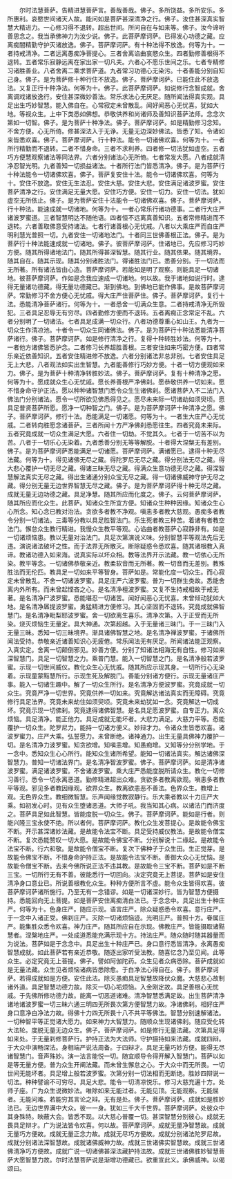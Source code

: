 <!-- { "loadSidebar": true } -->
　　尔时法慧菩萨。告精进慧菩萨言。善哉善哉。佛子。多所饶益。多所安乐。多所惠利。哀愍世间诸天人故。能问如是菩萨甚深清净之行。佛子。汝住甚深真实智慧大精进力。一心修习得不退转。超出世间。所问自在与如来等。佛子。汝今谛听善思念之。我当承佛神力为汝少说。佛子。此菩萨摩诃萨。已得发心功德之藏。应离痴闇精勤守护灭诸放逸。佛子。菩萨摩诃萨。有十种法得不放逸。何等为十。一者持戒清净。二者远离愚痴净菩提心。三者舍离谄曲哀愍众生。四者勤修善根得不退转。五者常乐寂静远离在家出家一切凡夫。六者心不愿乐世间之乐。七者专精修习诸胜善业。八者舍离二乘求菩萨道。九者常习功德心无染污。十者善能分别自知己身。佛子。是为菩萨修十种行住不放逸。佛子。菩萨摩诃萨。已能住此不放逸法。又复正行十种净法。何等为十。佛子。此菩萨摩诃萨。如说修行念智成就。舍离调戏诸放逸行。安住甚深微妙善法。常乐求法心无厌足。随所闻法得真实观。具足出生巧妙智慧。能入佛自在。心常寂定未曾散乱。闻好闻恶心无忧喜。犹如大地。等视众生。上中下类悉如佛想。恭敬供养和尚诸师及善知识菩萨法师。念念次第如一切智。佛子。是为菩萨十种净法。佛子。菩萨摩诃萨。如是精勤修习念知。不舍方便。心无所倚。修甚深法入于无诤。无量无边深妙佛法。皆悉了知。令诸如来皆悉欢喜。佛子。菩萨摩诃萨。行十种法。能令一切诸佛欢喜。何等为十。一者所行精勤而不退转。二者不惜身命。三者不求利养。四者修一切法犹如虚空。五者巧方便慧观察诸法等同法界。六者分别诸法心无所倚。七者常发大愿。八者成就清净忍智光明。九者善知一切损益诸法。十者所行法门皆悉清净。佛子。是为菩萨行十种法能令一切诸佛欢喜。佛子。菩萨复安住十法。能令一切诸佛欢喜。何等为十。安住不放逸。安住无生法忍。安住大慈。安住大悲。安住满足诸波罗蜜。安住菩萨清净之行。安住满足无量大愿。安住巧方便。安住一切力。安住一切法。犹如虚空无所依止。佛子。是为菩萨安住十法能令一切诸佛欢喜。佛子。菩萨摩诃萨。行十种法。能速成就一切诸地。何等为十。一者心常乐行诸功德事。二者行大庄严诸波罗蜜道。三者智慧明达不随他语。四者恒不远离真善知识。五者常修精进而不退转。六者善取佛意受持诸法。七者行诸善根心无忧戚。八者以大乘庄严而自庄严明利慧光普照一切。九者安住一切诸地法门。十者同三世佛善根正法。佛子。是为菩萨行十种法能速成就一切诸地。佛子。彼菩萨摩诃萨。住诸地已。先应修习巧妙方便。随其所得诸地法门。随其所得甚深智慧。随其行业。随其依果。随其境界。随其自在。随其示现。随其分别诸胜法门。得诸胜法门已。悉善分别。于一切法而无所著。所有诸法皆由心造。菩萨摩诃萨。若能如是明了观察。则能具足一切诸地。彼菩萨摩诃萨。作如是念我应速成一切诸地。何以故。我于诸地如说行时。逮得无量诸功德藏。得无量功德藏已。渐到佛地。到佛地已能作佛事。是故菩萨摩诃萨。常勤修习不舍方便心无忧戚。得大庄严住菩萨住。佛子。菩萨摩诃萨。复行十法。悉能清净菩萨诸行。何等为十。一者悉舍一切满众生意。二者持戒清净无所毁犯。三者具足忍辱无有穷尽。四者勤修方便而不退转。五者离痴正念常定不乱。六者分别明了一切诸法。七者具足成满一切众行。八者功德尊重心如山王。九者为一切众生作清凉池。十者令一切众生同诸佛法。佛子。是为菩萨行十种法悉能清净菩萨诸行。佛子。菩萨摩诃萨。如是修行清净之行。复得十种转胜妙法。何等为十。一者他方诸佛皆悉护念。二者修习长养超胜善根。三者安住如来巧密方便。四者常乐亲近依善知识。五者安住精进修不放逸。六者分别诸法非总非别。七者安住具足无上大悲。八者观法如实出生智慧。九者能善修行巧妙方便。十者一切方便观如来力。佛子。是为菩萨十种清净转胜妙法。佛子。菩萨摩诃萨。复有十种清净之愿。何等为十。愿成就众生心无忧戚。愿长养善根严净佛刹。愿恭敬供养一切如来。愿不惜身命守护正法。愿以种种诸智慧门悉令众生生诸佛刹。愿诸菩萨入不二法门入佛法门分别诸法。愿令一切所欲见佛悉得见之。愿尽未来际一切诸劫如须臾顷。愿具足普贤菩萨所愿。愿净一切种智之门。佛子。是为菩萨摩诃萨十种清净之愿。佛子。菩萨摩诃萨。修行十法。悉能满足一切诸愿。何等为十。一者生大庄严心无忧戚。二者转向胜愿念诸菩萨。三者所闻十方严净佛刹悉愿往生。四者究竟未来际。五者究竟成就一切众生满足大愿。六者住一切劫。不觉其久。七者于一切苦不以为苦。八者于一切乐心无染着。九者悉善分别无等等解脱。十者得大涅槃无有差别。佛子。是为菩萨摩诃萨悉能满足一切诸愿。菩萨摩诃萨。满诸愿已。逮得十种无尽法藏。何等为十。得见诸佛无尽之藏。得陀罗尼无尽之藏。得分别法无尽之藏。得大悲心覆护一切无尽之藏。得诸三昧无尽之藏。得满众生意功德无尽之藏。得深智慧解法真实无尽之藏。得出生诸通分别众宝无尽之藏。得一切诸佛威神守护无尽之藏。得分别无量无边世界智慧无尽之藏。佛子。是为菩萨摩诃萨得十种无尽之藏。成就无量无边功德之藏。具足净慧。随其所应而化度之。佛子。云何菩萨摩诃萨。随其所应而化众生。此菩萨。知诸众生所宜方便。知诸众生种种因缘。知诸众生心心所念。知心念已教对治法。贪欲多者教不净观。嗔恚多者教大慈观。愚痴多者教令分别一切诸法。三毒等分教以具足胜智法门。乐生死者教三种苦。着诸有者教空法门。懈怠众生教行精进。我慢众生教平等观。心谄曲者教菩萨心寂静非有。如是一切诸烦恼患。教以无量对治法门。具足次第演说义味。分别智慧平等观法先后无违。演说诸法破坏之性。而于法界无所散灭。断除疑惑令悉欢喜。随其诸根教入真谛。教诸功德入如来海。说真实际以坏众相。教等法界开示法藏。教一切依心无所染。教平等念。一切诸佛恭敬亲近。教柔软音而无所著。教一切音而无差别。教殊胜法而无伦匹。教具足一切如来平等智身。菩萨如是。常能化度一切众生。而心寂定未曾散乱。不舍一切诸波罗蜜。具足庄严六波罗蜜。普为一切群生类故。悉能舍离内外所有。而未曾起悭吝之心。是名清净檀波罗蜜。又复不生持戒相故于戒无著。是名清净尸波罗蜜。悉能堪忍一切诸苦。闻好闻恶心无忧喜。未曾倾动犹如大地。是名清净羼提波罗蜜。勇猛精进方便修习。其心坚固而不退转。究竟成就佛智慧门。是名清净毗梨耶波罗蜜。舍一切欲离生喜乐。清净次第。入于正受而无所染。烧灭烦恼生无量定。具大神通。次第超越。入于无量诸三昧门。于一三昧门入无量三昧。悉知一切三昧境界。渐具诸佛智慧之地。是名清净禅波罗蜜。于诸佛所闻法受持。恭敬亲近诸善知识心无疲倦。常乐闻法无有厌足。所闻诸法能正观察。入真实定。舍离一切颠倒邪见。妙善方便。分别了知诸法相海无有自性。修习如来深智慧门。具足一切智慧之力。乘普门慧。能入一切智慧之门。是名清净般若波罗蜜。示现一切世间威仪。教化众生心无忧戚。随其所应示现其身。一切所行心无染着。示现童蒙黠慧所行。示现生死及解脱门。善能分别诸方便行。示现无量诸庄严事。能入一切诸生趣中。解了一切众生所行。是名清净方便波罗蜜。究竟成就一切众生。究竟严净一切世界。究竟供养一切如来。究竟解达诸法真实而无障碍。究竟修行具足法界。究竟未来劫住如须臾顷。究竟未来劫犹如一念。究竟解达一切成坏。究竟示现一切佛刹。究竟逮得诸佛智慧。是名具足愿波罗蜜。自专正力。离众烦恼。具足清净。能正他力。具足成就无能坏者。大悲力满足。大慈力平等。悉能覆护一切众生。陀罗尼力。能持一切诸方便义。妙辩才力。令诸众生皆悉欢喜。诸波罗蜜力。庄严大乘。弘誓愿力。未曾断绝。诸神通力。出生无量具佛神力覆护一切。是名清净力波罗蜜。知贪欲增。知嗔恚增。知愚痴增。又知等分分别学地。于一念中。悉知众生心心所行。能知众生诸所希望。能知一切诸法真实。解达诸佛深智慧力。普知一切诸法界门。是名清净智波罗蜜。佛子。菩萨摩诃萨。如是清净诸波罗蜜。满足诸波罗蜜。不舍诸波罗蜜。乘大庄严悉能度脱所请众生。教化一切修习善行。悉令一切永离恶道。勤修精进超出众难。贪欲多者教离欲观。嗔恚多者教平等观。邪见多者教因缘观。欲界众生。教离欲恚恶不善法。色界众生。教增上观。无色界众生。教细微智慧。乐声闻缘觉教寂静行。乐大乘者教以十力庄严大乘。如初发心时。见有众生堕诸恶道。大师子吼。我当知其心病。以诸法门而济度之。菩萨具足如此智慧。皆能度脱一切众生。佛子。菩萨摩诃萨。能如是行者。则能兴隆三宝永使不绝。所以者何。菩萨摩诃萨。教化众生发菩提心。是故能令佛宝不断。开示甚深诸妙法藏。是故能令法宝不断。具足受持威仪教法。是故能令僧宝不断。复次悉能赞叹一切大愿。是故能令佛宝不断。分别解说十二缘起。是故能令法宝不断。行六和敬。是故能令僧宝不断。复次下佛种子于众生田。生正觉芽。是故能令佛宝不断。不惜身命护持正法。是故能令法宝不断。善御大众心无忧恼。是故能令僧宝不断。去来今佛所说正法不违其教。是故能令三宝不断。菩萨如是不断三宝。一切所行无有不善。彼能悉行一切回向。决定究竟无上菩提。菩萨如是安住清净身口意业已。所说善根教化众生。种种方便所言不虚。能令众生皆得欢喜。彼菩萨摩诃萨诸所施行。乃至无有一念错谬。如是一切诸深妙行。皆为智慧方便摄持。悉能回向无上菩提。如是菩萨安住离痴清白法已。于念念中。具足出生十种庄严。何等为十。色身庄严。随应示现。语言庄严。除众疑惑悉令欢喜。意行庄严。于一念中入诸正受。佛刹庄严。灭除一切诸烦恼迹。光明庄严。普照十方。眷属庄严。能集胜众悉令欢喜。神力庄严。随其所应自在示现。佛教庄严。皆能摄取诸黠慧者。涅槃地庄严。一处成道悉能充满示现十方。持法庄严。随众随时随其器量而为说法。菩萨如是于念念中。具足出生十种庄严已。身口意行悉皆清净。永离愚痴智慧成就。如此菩萨若有亲近恭敬。随逐出家听受法教。随喜忆念乃至见闻。此等众生。必定究竟无上菩提。佛子。譬如阿伽陀药。众生见者众病悉除。菩萨成就如是无量法藏。众生见者烦恼诸病皆悉除愈。于白净法心得自在。佛子。菩萨摩诃萨。若得成就如是方便。安住此法。除灭愚痴具足智慧故降伏众魔。大慈悲心故制诸外道。具足智慧功德力故。除灭一切心垢烦恼。入金刚定故。具足善根心无忧戚。于先佛所修功德力故。能离一切恶道诸难。清净智慧悉满足故。出生菩萨清净诸地诸波罗蜜一切三昧六通三明四无所畏次第方便智慧力故。净诸佛刹。相好庄严身口意净白净法力故。得佛十力四无所畏十八不共平等佛法。智慧分别速解诸法。一切种智平等正觉诸大愿力。如来神力大智慧力。随顺众生现诸佛刹。随应受化转大法轮。度脱无量无边众生。佛子。菩萨摩诃萨。如是修行无量法藏。次第具足得如来处。于无量刹修菩萨行。护持正法为大法师。守护摄持如来法藏。成就四辩。于大众中演畅深法。身相端严说法周备。于四辩才。具足无量巧妙方便。能得无尽诸智慧门。音声殊妙。演一法言能悦一切。随宜顺导令得开解入智慧门。菩萨以如是等无量方便。普为众生开阐法藏。而未曾生懈怠之心。于大众中而无所畏。一切世间无能坏者。具足增上般若波罗蜜。次第分别一切法相而无断绝。胜妙四辩说一切法。种种譬谕不可穷尽。具足大悲。能令一切清凉悦乐。修习大慈充遍十方。处师子座。广为众生说微妙法。唯除如来无能过者。无能见顶。无能观察。无能屈者。无能问难。若能穷其言论之辩。无有是处。佛子。菩萨摩诃萨。成就如是胜妙法已。无边世界满中大众。彼一一身。犹如三千大千世界。菩萨摩诃萨。处彼众中其身殊特。映蔽大会。皆悉不现。以大慈心普覆一切。甚深智慧分别彼心。成就无畏具足辩才。广为说法皆令欢喜。何以故。菩萨摩诃萨。成就无量净智慧故。成就无量巧方便故。成就无量正念力故。成就无尽巧方便故。成就分别诸法陀罗尼故。成就分别诸法深智慧故。成就诸佛威神力故。成就三世诸佛实智慧故。成就三世诸佛清净巧方便故。成就广说一切诸佛甚深法藏护持法故。成就三世诸佛胜妙智慧菩萨大愿智慧力故。尔时法慧菩萨说是渐增功德藏已。欲重宣此义。承佛威神。以偈颂曰。
